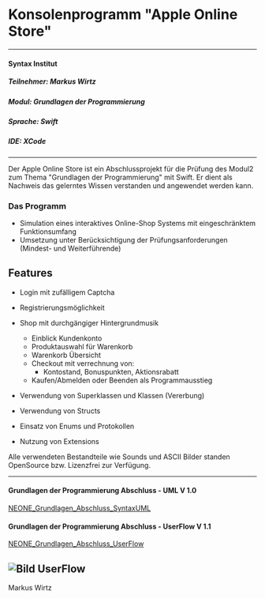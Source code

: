# Konsolenprogramm "Apple Online Store"


---
#### Syntax Institut
##### Teilnehmer: Markus Wirtz
##### Modul: Grundlagen der Programmierung
##### Sprache: Swift
##### IDE: XCode
###
---
Der Apple Online Store ist ein Abschlussprojekt für die Prüfung des Modul2 zum 
Thema "Grundlagen der Programmierung" mit Swift. Er dient als Nachweis das gelerntes 
Wissen verstanden und angewendet werden kann.

### Das Programm
- Simulation eines interaktives Online-Shop Systems mit eingeschränktem Funktionsumfang
- Umsetzung unter Berücksichtigung der Prüfungsanforderungen (Mindest- und Weiterführende)

## Features
- Login mit zufälligem Captcha
- Registrierungsmöglichkeit 
- Shop mit durchgängiger Hintergrundmusik
  - Einblick Kundenkonto
  - Produktauswahl für Warenkorb
  - Warenkorb Übersicht
  - Checkout mit verrechnung von:
    - Kontostand, Bonuspunkten, Aktionsrabatt
  - Kaufen/Abmelden oder Beenden als Programmausstieg

- Verwendung von Superklassen und Klassen (Vererbung)
- Verwendung von Structs
- Einsatz von Enums und Protokollen
- Nutzung von Extensions
  
Alle verwendeten Bestandteile wie Sounds und ASCII Bilder
standen OpenSource bzw. Lizenzfrei zur Verfügung.

---
#### Grundlagen der Programmierung Abschluss - UML V 1.0
[NEONE_Grundlagen_Abschluss_SyntaxUML](https://github.com/user-attachments/files/16581531/NEONE_Grundlagen_Abschluss_SyntaxUML.pdf)
  
#### Grundlagen der Programmierung Abschluss - UserFlow V 1.1
[NEONE_Grundlagen_Abschluss_UserFlow](https://github.com/user-attachments/files/16664716/NEONE_Grundlagen_Abschluss_UserFlow.drawio.pdf)

![Bild UserFlow](https://github.com/SI-Classroom-Batch-020/02-abschluss-N-E-O-N-E/blob/master/02%20ReadmeData/UserFlow.png)
---
Markus Wirtz
